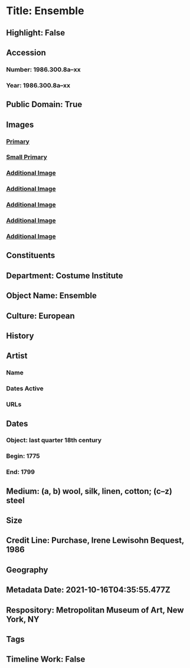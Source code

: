 # Title: Ensemble
## Highlight: False
## Accession
### Number: 1986.300.8a–xx
### Year: 1986.300.8a–xx
## Public Domain: True
## Images
### [Primary](https://images.metmuseum.org/CRDImages/ci/original/1986.300.8ab_F.jpg)
### [Small Primary](https://images.metmuseum.org/CRDImages/ci/web-large/1986.300.8ab_F.jpg)
### [Additional Image](https://images.metmuseum.org/CRDImages/ci/original/1986.300.8ab_B.jpg)
### [Additional Image](https://images.metmuseum.org/CRDImages/ci/original/1986.300.8b_S1.jpg)
### [Additional Image](https://images.metmuseum.org/CRDImages/ci/original/1986.300.8b_S2.jpg)
### [Additional Image](https://images.metmuseum.org/CRDImages/ci/original/1986.300.8c–z.jpg)
### [Additional Image](https://images.metmuseum.org/CRDImages/ci/original/1986.300.8c–z_d.jpg)
## Constituents
## Department: Costume Institute
## Object Name: Ensemble
## Culture: European
## History
## Artist
### Name
### Dates Active
### URLs
## Dates
### Object: last quarter 18th century
### Begin: 1775
### End: 1799
## Medium: (a, b) wool, silk, linen, cotton; (c–z) steel
## Size
## Credit Line: Purchase, Irene Lewisohn Bequest, 1986
## Geography
## Metadata Date: 2021-10-16T04:35:55.477Z
## Respository: Metropolitan Museum of Art, New York, NY
## Tags
## Timeline Work: False